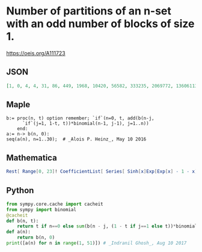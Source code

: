 # Number of partitions of an n\-set with an odd number of blocks of size 1\.
https://oeis.org/A111723
## JSON
```JSON
[1, 0, 4, 4, 31, 86, 449, 1968, 10420, 56582, 333235, 2069772, 13606113, 94065232, 682242552, 5175100432, 40954340995, 337362555010, 2886922399649, 25616738519384, 235313456176512, 2234350827008170, 21899832049913999, 221292603495494488, 2302631998398438321]
```
## Maple
```Maple
b:= proc(n, t) option remember; `if`(n=0, t, add(b(n-j,
      `if`(j=1, 1-t, t))*binomial(n-1, j-1), j=1..n))
    end:
a:= n-> b(n, 0):
seq(a(n), n=1..30);  # _Alois P. Heinz_, May 10 2016
```
## Mathematica
```Mathematica
Rest[ Range[0, 23]! CoefficientList[ Series[ Sinh[x]Exp[Exp[x] - 1 - x], {x, 0, 23}], x]] (* _Robert G. Wilson v_ *)
```
## Python
```Python
from sympy.core.cache import cacheit
from sympy import binomial
@cacheit
def b(n, t):
    return t if n==0 else sum(b(n - j, (1 - t if j==1 else t))*binomial(n - 1, j - 1) for j in range(1, n + 1))
def a(n):
    return b(n, 0)
print([a(n) for n in range(1, 51)]) # _Indranil Ghosh_, Aug 10 2017
```
